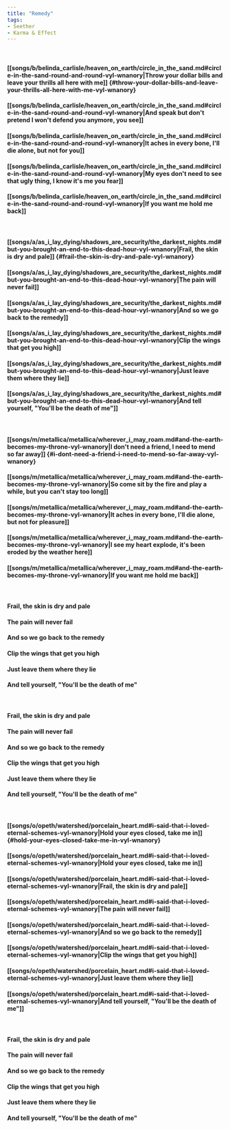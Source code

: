 ```yaml
---
title: "Remedy"
tags:
- Seether
- Karma & Effect
---
```

&nbsp;
#### [[songs/b/belinda_carlisle/heaven_on_earth/circle_in_the_sand.md#circle-in-the-sand-round-and-round-vyl-wnanory|Throw your dollar bills and leave your thrills all here with me]] {#throw-your-dollar-bills-and-leave-your-thrills-all-here-with-me-vyl-wnanory}
#### [[songs/b/belinda_carlisle/heaven_on_earth/circle_in_the_sand.md#circle-in-the-sand-round-and-round-vyl-wnanory|And speak but don't pretend I won't defend you anymore, you see]]
#### [[songs/b/belinda_carlisle/heaven_on_earth/circle_in_the_sand.md#circle-in-the-sand-round-and-round-vyl-wnanory|It aches in every bone, I'll die alone, but not for you]]
#### [[songs/b/belinda_carlisle/heaven_on_earth/circle_in_the_sand.md#circle-in-the-sand-round-and-round-vyl-wnanory|My eyes don't need to see that ugly thing, I know it's me you fear]]
#### [[songs/b/belinda_carlisle/heaven_on_earth/circle_in_the_sand.md#circle-in-the-sand-round-and-round-vyl-wnanory|If you want me hold me back]]
&nbsp;
#### [[songs/a/as_i_lay_dying/shadows_are_security/the_darkest_nights.md#but-you-brought-an-end-to-this-dead-hour-vyl-wnanory|Frail, the skin is dry and pale]] {#frail-the-skin-is-dry-and-pale-vyl-wnanory}
#### [[songs/a/as_i_lay_dying/shadows_are_security/the_darkest_nights.md#but-you-brought-an-end-to-this-dead-hour-vyl-wnanory|The pain will never fail]]
#### [[songs/a/as_i_lay_dying/shadows_are_security/the_darkest_nights.md#but-you-brought-an-end-to-this-dead-hour-vyl-wnanory|And so we go back to the remedy]]
#### [[songs/a/as_i_lay_dying/shadows_are_security/the_darkest_nights.md#but-you-brought-an-end-to-this-dead-hour-vyl-wnanory|Clip the wings that get you high]]
#### [[songs/a/as_i_lay_dying/shadows_are_security/the_darkest_nights.md#but-you-brought-an-end-to-this-dead-hour-vyl-wnanory|Just leave them where they lie]]
#### [[songs/a/as_i_lay_dying/shadows_are_security/the_darkest_nights.md#but-you-brought-an-end-to-this-dead-hour-vyl-wnanory|And tell yourself, "You'll be the death of me"]]
&nbsp;
#### [[songs/m/metallica/metallica/wherever_i_may_roam.md#and-the-earth-becomes-my-throne-vyl-wnanory|I don't need a friend, I need to mend so far away]] {#i-dont-need-a-friend-i-need-to-mend-so-far-away-vyl-wnanory}
#### [[songs/m/metallica/metallica/wherever_i_may_roam.md#and-the-earth-becomes-my-throne-vyl-wnanory|So come sit by the fire and play a while, but you can't stay too long]]
#### [[songs/m/metallica/metallica/wherever_i_may_roam.md#and-the-earth-becomes-my-throne-vyl-wnanory|It aches in every bone, I'll die alone, but not for pleasure]]
#### [[songs/m/metallica/metallica/wherever_i_may_roam.md#and-the-earth-becomes-my-throne-vyl-wnanory|I see my heart explode, it's been eroded by the weather here]]
#### [[songs/m/metallica/metallica/wherever_i_may_roam.md#and-the-earth-becomes-my-throne-vyl-wnanory|If you want me hold me back]]
&nbsp;
#### Frail, the skin is dry and pale
#### The pain will never fail
#### And so we go back to the remedy
#### Clip the wings that get you high
#### Just leave them where they lie
#### And tell yourself, "You'll be the death of me"
&nbsp;
#### Frail, the skin is dry and pale
#### The pain will never fail
#### And so we go back to the remedy
#### Clip the wings that get you high
#### Just leave them where they lie
#### And tell yourself, "You'll be the death of me"
&nbsp;
#### [[songs/o/opeth/watershed/porcelain_heart.md#i-said-that-i-loved-eternal-schemes-vyl-wnanory|Hold your eyes closed, take me in]] {#hold-your-eyes-closed-take-me-in-vyl-wnanory}
#### [[songs/o/opeth/watershed/porcelain_heart.md#i-said-that-i-loved-eternal-schemes-vyl-wnanory|Hold your eyes closed, take me in]]
#### [[songs/o/opeth/watershed/porcelain_heart.md#i-said-that-i-loved-eternal-schemes-vyl-wnanory|Frail, the skin is dry and pale]]
#### [[songs/o/opeth/watershed/porcelain_heart.md#i-said-that-i-loved-eternal-schemes-vyl-wnanory|The pain will never fail]]
#### [[songs/o/opeth/watershed/porcelain_heart.md#i-said-that-i-loved-eternal-schemes-vyl-wnanory|And so we go back to the remedy]]
#### [[songs/o/opeth/watershed/porcelain_heart.md#i-said-that-i-loved-eternal-schemes-vyl-wnanory|Clip the wings that get you high]]
#### [[songs/o/opeth/watershed/porcelain_heart.md#i-said-that-i-loved-eternal-schemes-vyl-wnanory|Just leave them where they lie]]
#### [[songs/o/opeth/watershed/porcelain_heart.md#i-said-that-i-loved-eternal-schemes-vyl-wnanory|And tell yourself, "You'll be the death of me"]]
&nbsp;
#### Frail, the skin is dry and pale
#### The pain will never fail
#### And so we go back to the remedy
#### Clip the wings that get you high
#### Just leave them where they lie
#### And tell yourself, "You'll be the death of me"
